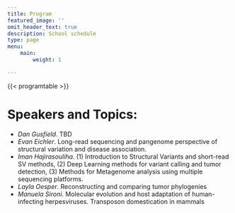 ```yaml
---
title: Program
featured_image: ''
omit_header_text: true
description: School schedule
type: page
menu:
    main:
        weight: 1

---
```


{{< programtable >}}

<!-- {{< table >}}
|             	| Sunday  	| Monday  	| Tuesday 	| Wednesday 	| Thursday 	|
|-------------	|---------	|---------	|---------	|-----------	|----------	|
| 9:00-10:30  	|         	| Lecture 1 	| Lecture 	| Lecture   	| Lecture  	|
| 10:30-11:00 	|         	|         	|         	|           	|          	|
| 11:00-12:30 	|         	| Lecture 	| Lecture 	| Lecture   	| Lecture  	|
| 12:30-14:00 	|         	|         	|         	|           	|          	|
| 14:00-15:30 	|         	| Lecture 	| Lecture 	|           	| Lecture  	|
| 15:30-16:00 	|         	|         	|         	|           	|          	|
| 16:00-17:30 	|         	| Lecture 	| Lecture 	|           	| Lecture  	|
{{</table>}} -->

# Speakers and Topics:

*  _Dan Gusfield_. TBD
*  _Evan Eichler_. Long-read sequencing and pangenome perspective of structural variation and disease association. 
*  _Iman Hajirasouliha_. (1) Introduction to Structural Variants and short-read
    SV methods, (2) Deep Learning methods for variant calling and tumor
    detection, (3) Methods for Metagenome analysis using multiple sequencing
    platforms. 
*  _Layla Oesper_. Reconstructing and comparing tumor  phylogenies
*  _Manuela Sironi_. Molecular evolution and host adaptation of human-infecting herpesviruses. Transposon domestication in mammals
